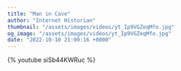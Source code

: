 ```yaml
---
title: "Man in Cave"
author: "Internet Historian"
thumbnail: "/assets/images/videos/yt_Ip9VGZeqMfo.jpg"
og_image: "/assets/images/videos/yt_Ip9VGZeqMfo.jpg"
date: "2022-10-10 21:00:16 +0000"
---
```


{% youtube siSb44KWRuc %}
